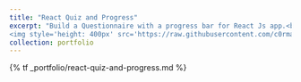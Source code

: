 ```yaml
---
title: "React Quiz and Progress"
excerpt: "Build a Questionnaire with a progress bar for React Js app.<br/>
<img style='height: 400px' src='https://raw.githubusercontent.com/c0rmac/react-quiz-and-progress/main/README/ezgif-3-629ea576ae.gif'>"
collection: portfolio
---
```


{% tf _portfolio/react-quiz-and-progress.md %}